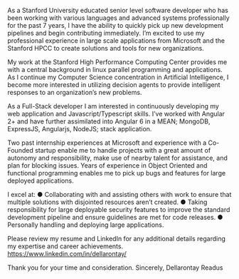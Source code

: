 <!---
DellarontayR/DellarontayR is a ✨ special ✨ repository because its `README.md` (this file) appears on your GitHub profile.
You can click the Preview link to take a look at your changes.
--->
As a Stanford University educated senior level software developer who has been working with various languages and advanced systems professionally for the past 7 years, I have the ability to quickly pick up new development pipelines and begin contributing immediately. I’m excited to use my professional experience in large scale applications from Microsoft and the Stanford HPCC to create solutions and tools for new organizations.

My work at the Stanford High Performance Computing Center provides me with a central background in linux parallel programming and applications. As I continue my Computer Science concentration in Artificial Intelligence, I become more interested in utilizing decision agents to provide intelligent responses to an organization’s new problems.

As a Full-Stack developer I am interested in continuously developing my web application and Javascript/Typescript skills. I’ve worked with Angular 2+ and have further assimilated into Angular 6 in a MEAN; MongoDB, ExpressJS, Angularjs, NodeJS; stack application.

Two past internship experiences at Microsoft and experience with a Co-Founded startup enable me to handle projects with a great amount of autonomy and responsibility, make use of nearby talent for assistance, and plan for blocking issues. Years of experience in Object Oriented and functional programming enables me to pick up bugs and features for large deployed applications.

I excel at:
● Collaborating with and assisting others with work to ensure that multiple solutions with disjointed resources aren’t created.
● Taking responsibility for large deployable security features to improve the standard development pipeline and ensure guidelines are met for code releases.
● Personally handling and deploying large applications.

Please review my resume and LinkedIn for any additional details regarding my expertise and
career achievements.
https://www.linkedin.com/in/dellarontay/

Thank you for your time and consideration.
Sincerely,
Dellarontay Readus



